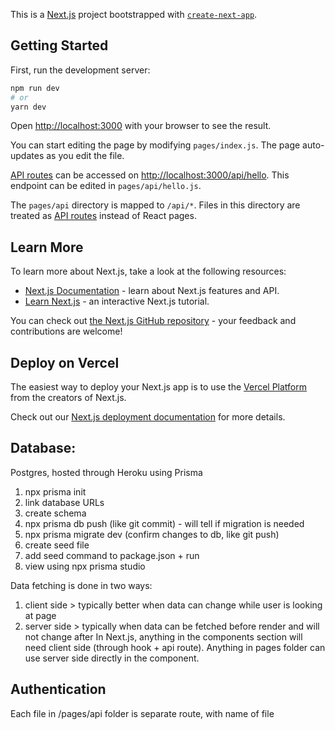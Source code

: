 This is a [Next.js](https://nextjs.org/) project bootstrapped with [`create-next-app`](https://github.com/vercel/next.js/tree/canary/packages/create-next-app).

## Getting Started

First, run the development server:

```bash
npm run dev
# or
yarn dev
```

Open [http://localhost:3000](http://localhost:3000) with your browser to see the result.

You can start editing the page by modifying `pages/index.js`. The page auto-updates as you edit the file.

[API routes](https://nextjs.org/docs/api-routes/introduction) can be accessed on [http://localhost:3000/api/hello](http://localhost:3000/api/hello). This endpoint can be edited in `pages/api/hello.js`.

The `pages/api` directory is mapped to `/api/*`. Files in this directory are treated as [API routes](https://nextjs.org/docs/api-routes/introduction) instead of React pages.

## Learn More

To learn more about Next.js, take a look at the following resources:

- [Next.js Documentation](https://nextjs.org/docs) - learn about Next.js features and API.
- [Learn Next.js](https://nextjs.org/learn) - an interactive Next.js tutorial.

You can check out [the Next.js GitHub repository](https://github.com/vercel/next.js/) - your feedback and contributions are welcome!

## Deploy on Vercel

The easiest way to deploy your Next.js app is to use the [Vercel Platform](https://vercel.com/new?utm_medium=default-template&filter=next.js&utm_source=create-next-app&utm_campaign=create-next-app-readme) from the creators of Next.js.

Check out our [Next.js deployment documentation](https://nextjs.org/docs/deployment) for more details.


## Database:
Postgres, hosted through Heroku using Prisma
1. npx prisma init
2. link database URLs
3. create schema
4. npx prisma db push (like git commit) - will tell if migration is needed
5. npx prisma migrate dev (confirm changes to db, like git push)
6. create seed file
7. add seed command to package.json + run
8. view using npx prisma studio

Data fetching is done in two ways:
1. client side > typically better when data can change while user is looking at page
2. server side > typically when data can be fetched before render and will not change after
In Next.js, anything in the components section will need client side (through hook + api route).
Anything in pages folder can use server side directly in the component.

## Authentication
Each file in /pages/api folder is separate route, with name of file
